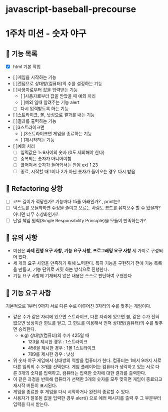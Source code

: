 # javascript-baseball-precourse

# 1주차 미션 - 숫자 야구

## 🚀 기능 목록

- [x] html 기본 작업

- [ ]게임을 시작하는 기능
- [ ]랜덤으로 상대방(컴퓨터)의 수를 설정하는 기능
- [ ]사용자로부터 값을 입력받는 기능
  - [ ]사용자로부터 값을 받았을 때 예외 처리
  - [ ]예외 일때 알려주는 기능 alert
  - [ ] 다시 입력받도록 하는 기능
- [ ]스트라이크, 볼, 낫싱으로 결과를 내는 기능
- [ ]결과를 출력하는 기능
- [ ]3스트라이크면
  - [ ]3스트라이크면 게임을 종료하는 기능
  - [ ]재시작하는 기능
- [ ]예외 처리
  - [ ] 입력값은 1~9사이의 숫자 (0도 제외해야 한다)
  - [ ] 중복되는 숫자가 아니어야함
  - [ ] 끊어져서 숫자가 들어와서는 안됨 ex) 1 23
  - [ ]  종료, 시작할 때 1이나 2가 아닌 숫자가 들어오는 경우 다시 받음

## 🚀 Refactoring 상황

- [ ] 코드 길이가 적당한가? 기능마다 15줄 아래인가? , print는?
- [ ] 텍스트를 모듈화하면 수정을 줄이고 모르는 사람도 코드를 유지보수 할 수 있을까? 아니면 너무 추상화인가?
- [ ] 단일 책임 원칙(Single Responsibility Principle)을 모듈이 만족하는가?

## 🚀 유의 사항

- 미션은 **과제 진행 요구 사항, 기능 요구 사항, 프로그래밍 요구 사항** 세 가지로 구성되어 있다.
- 세 개의 요구 사항을 만족하기 위해 노력한다. 특히 기능을 구현하기 전에 기능 목록을 만들고, 기능 단위로 커밋 하는 방식으로 진행한다.
- 기능 요구 사항에 기재되지 않은 내용은 스스로 판단하여 구현한다

## 🚀 기능 요구 사항

기본적으로 1부터 9까지 서로 다른 수로 이루어진 3자리의 수를 맞추는 게임이다.

- 같은 수가 같은 자리에 있으면 스트라이크, 다른 자리에 있으면 볼, 같은 수가 전혀 없으면 낫싱이란 힌트를 얻고, 그 힌트를 이용해서 먼저 상대방(컴퓨터)의 수를 맞추면 승리한다.
  - e.g) 상대방(컴퓨터)의 수가 425일 때
    - 123을 제시한 경우 : 1스트라이크
    - 456을 제시한 경우 : 1볼 1스트라이크
    - 789를 제시한 경우 : 낫싱
- 위 숫자 야구 게임에서 상대방의 역할을 컴퓨터가 한다. 컴퓨터는 1에서 9까지 서로 다른 임의의 수 3개를 선택한다. 게임 플레이어는 컴퓨터가 생각하고 있는 서로 다른 3개의 숫자를 입력하고, 컴퓨터는 입력한 숫자에 대한
  결과를 출력한다.
- 이 같은 과정을 반복해 컴퓨터가 선택한 3개의 숫자를 모두 맞히면 게임이 종료되고 재시작 버튼이 표시된다.
- 게임을 종료한 후 게임을 다시 시작하거나 완전히 종료할 수 있다.
- 사용자가 잘못된 값을 입력한 경우 alert() 으로 에러 메시지를 출력 후 그 부분부터 입력을 다시 받는다.
